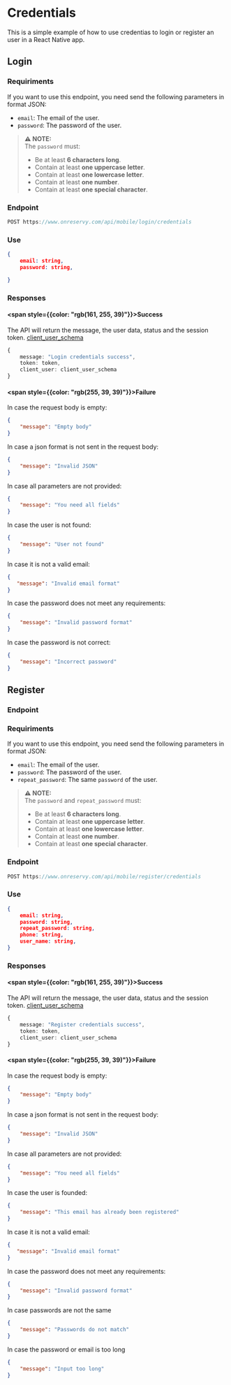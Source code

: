 # Credentials

This is a simple example of how to use credentias to login or register an user in a React Native app.




## Login


### Requiriments
 If you want to use this endpoint, you need send the following parameters in format JSON:

- `email`: The email of the user.
- `password`: The password of the user.

> **⚠️ NOTE:**  
> The `password` must:
> - Be at least **6 characters long**.
> - Contain at least **one uppercase letter**.
> - Contain at least **one lowercase letter**.
> - Contain at least **one number**.
> - Contain at least **one special character**.

### Endpoint
```typescript
POST https://www.onreservy.com/api/mobile/login/credentials
```

### Use
```json
{
    email: string,
    password: string,

}
```

### Responses

####   <span style={{color: "rgb(161, 255, 39)"}}>Success</span>
The API will return the message, the user data, status and the session token.
[client_user_schema](../../models/clientUser#client-user-schema)

```typescript
{
    message: "Login credentials success",
    token: token,
    client_user: client_user_schema
}
```

#### <span style={{color: "rgb(255, 39, 39)"}}>Failure</span>

In case the request body is empty:
```json
{
    "message": "Empty body"
}
```
In case a json format is not sent in the request body:

```json
{
    "message": "Invalid JSON"
}
```
In case all parameters are not provided:

```json
{
    "message": "You need all fields"
}
```
In case the user is not found:
```json
{
    "message": "User not found"
}
```

In case it is not a valid email:
```json
{
   "message": "Invalid email format"
}
```

In case the password does not meet any requirements:

```json
{
    "message": "Invalid password format"
}
```

In case the password is not correct:
```json
{
    "message": "Incorrect password"
}
```
## Register

### Endpoint
### Requiriments
 If you want to use this endpoint, you need send the following parameters in format JSON:

- `email`: The email of the user.
- `password`: The password of the user.
- `repeat_password`: The same `password` of the user.

> **⚠️ NOTE:**  
> The `password` and `repeat_password` must:
> - Be at least **6 characters long**.
> - Contain at least **one uppercase letter**.
> - Contain at least **one lowercase letter**.
> - Contain at least **one number**.
> - Contain at least **one special character**.

### Endpoint
```typescript
POST https://www.onreservy.com/api/mobile/register/credentials
```

### Use
```json
{
    email: string,
    password: string,
    repeat_password: string,
    phone: string,
    user_name: string,
}
```
### Responses

####   <span style={{color: "rgb(161, 255, 39)"}}>Success</span>
The API will return the message, the user data, status and the session token. 
[client_user_schema](../../models/clientUser#client-user-schema)

```typescript
{
    message: "Register credentials success",
    token: token,
    client_user: client_user_schema
}
```
#### <span style={{color: "rgb(255, 39, 39)"}}>Failure</span>

In case the request body is empty:
```json
{
    "message": "Empty body"
}
```
In case a json format is not sent in the request body:

```json
{
    "message": "Invalid JSON"
}
```
In case all parameters are not provided:

```json
{
    "message": "You need all fields"
}
```
In case the user is founded:
```json
{
    "message": "This email has already been registered"
}
```

In case it is not a valid email:
```json
{
   "message": "Invalid email format"
}
```

In case the password does not meet any requirements:

```json
{
    "message": "Invalid password format"
}
```

In case passwords are not the same
```json
{
    "message": "Passwords do not match"
}
```
In case the password or email is too long
```json
{
    "message": "Input too long"
}
```